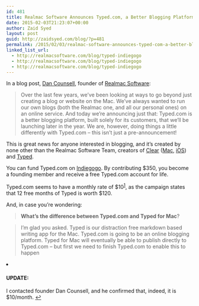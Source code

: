 ```yaml
---
id: 481
title: Realmac Software Announces Typed.com, a Better Blogging Platform
date: 2015-02-03T21:23:07+00:00
author: Zaid Syed
layout: post
guid: http://zaidsyed.com/blog/?p=481
permalink: /2015/02/03/realmac-software-announces-typed-com-a-better-blogging-platform/
linked_list_url:
  - http://realmacsoftware.com/blog/typed-indiegogo
  - http://realmacsoftware.com/blog/typed-indiegogo
  - http://realmacsoftware.com/blog/typed-indiegogo
---
```

In a blog post, [Dan Counsell](http://dancounsell.com), founder of [Realmac Software](http://realmacsoftware.com):

> Over the last few years, we’ve been looking at ways to go beyond just creating a blog or website on the Mac. We’ve always wanted to run our own blogs (both the Realmac one, and all our personal ones) on an online service. And today we’re announcing just that: Typed.com is a better blogging platform, built solely for its customers, that we’ll be launching later in the year. We are, however, doing things a little differently with Typed.com &#8211; this isn’t just a pre-announcement! 

This is great news for anyone interested in blogging, and it&#8217;s created by none other than the Realmac Software Team, creators of [Clear](http://realmacsoftware.com/clear) ([Mac](https://itunes.apple.com/hk/app/clear-tasks-reminders-to-do/id504544917?mt=12), [iOS](https://itunes.apple.com/us/app/clear-tasks-reminders-to-do/id493136154?mt=8)) and [Typed](http://zaidsyed.com/blog/2014/12/10/a-typed-review/).

You can fund Typed.com on [Indiegogo](https://www.indiegogo.com/projects/typed-a-better-blogging-platform). By contributing $350, you become a founding member and receive a free Typed.com account for life.

Typed.com seems to have a monthly rate of $10<sup id="fnref-481-1"><a href="#fn-481-1" rel="footnote">1</a></sup>, as the campaign states that 12 free months of Typed is worth $120.

And, in case you&#8217;re wondering:

> **What&#8217;s the difference between Typed.com and Typed for Mac**?
    
> I&#8217;m glad you asked. Typed is our distraction free markdown based writing app for the Mac. Typed.com is going to be an online blogging platform. Typed for Mac will eventually be able to publish directly to Typed.com &#8211; but first we need to finish Typed.com to enable this to happen 

<li id="fn-481-1">
  <h4>
    UPDATE:
  </h4>
  
  <p>
    I contacted founder Dan Counsell, and he confirmed that, indeed, it is $10/month.&#160;<a href="#fnref-481-1" rev="footnote">&#8617;</a> </fn></footnotes>